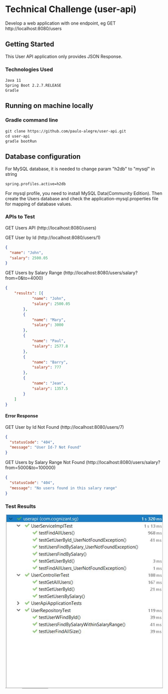 # Technical Challenge (user-api)

Develop a web application with one endpoint, eg GET ​http://localhost:8080/users

## Getting Started

This User API application only provides JSON Response.

### Technologies Used

```
Java 11
Spring Boot 2.2.7.RELEASE
Gradle
```
## Running on machine locally
### Gradle command line
```
git clone https://github.com/paulo-alegre/user-api.git
cd user-api
gradle bootRun
```

## Database configuration
For MySQL database, it is needed to change param "h2db" to "mysql" in string
```
spring.profiles.active=h2db
```

For mysql profile, you need to install MySQL Data(Community Edition). Then create the Users database and check
the application-mysql.properties file for mapping of database values.

### APIs to Test
GET Users API (http://localhost:8080/users)

GET User by Id (http://localhost:8080/users/1)
```json
{
  "name": "John",
  "salary": 2500.05
}
```
GET Users by Salary Range (http://localhost:8080/users/salary?from=0&to=4000)
```json
{
	"results": [{
			"name": "John",
			"salary": 2500.05
		},
		{
			"name": "Mary",
			"salary": 3000
		},
		{
			"name": "Paul",
			"salary": 2577.8
		},
		{
			"name": "Barry",
			"salary": 777
		},
		{
			"name": "Jean",
			"salary": 1357.5
		}
	]
}
```
#### Error Response
GET User by Id Not Found (http://localhost:8080/users/7)
```json
{
  "statusCode": "404",
  "message": "User Id-7 Not Found"
}
```
GET Users by Salary Range Not Found (http://localhost:8080/users/salary?from=5000&to=100000)
```json
{
  "statusCode": "404",
  "message": "No users found in this salary range"
}
```
### Test Results
![JuniTest Results](./user-api-test-results.JPG)